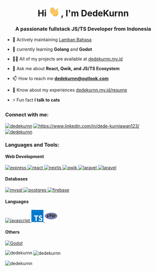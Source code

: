 
<h1 align="center">Hi <img src="https://github.com/afrizalyogi/cdn/blob/main/Assets/GIF/wavehand.gif" width="40px"/>, I'm DedeKurnn</h1>
<h3 align="center">A passionate fullstack JS/TS Developer from Indonesia</h3>

- 🔭 Actively maintaining [Lamban Bahasa](https://lambanbahasa.com)

- 🌱 currently learning **Golang** and **Godot**

- 👨‍💻 All of my projects are available at [dedekurnn.my.id](dedekurnn.my.id)

- 💬 Ask me about **React, Qwik, and JS/TS Ecosystem**

- 📫 How to reach me **dedekurnn@outlook.com**

- 📄 Know about my experiences [dedekurnn.my.id/resume](dedekurnn.my.id/resume)

- ⚡ Fun fact **I talk to cats**

<h3 align="left">Connect with me:</h3>
<p align="left">
<a href="https://dev.to/dedekurnn" target="blank"><img align="center" src="https://raw.githubusercontent.com/rahuldkjain/github-profile-readme-generator/master/src/images/icons/Social/devto.svg" alt="dedekurnn" height="30" width="40" /></a>
<a href="https://linkedin.com/in/https://www.linkedin.com/in/dede-kurniawan123/" target="blank"><img align="center" src="https://raw.githubusercontent.com/rahuldkjain/github-profile-readme-generator/master/src/images/icons/Social/linked-in-alt.svg" alt="https://www.linkedin.com/in/dede-kurniawan123/" height="30" width="40" /></a>
<a href="https://www.youtube.com/c/dedekurnn" target="blank"><img align="center" src="https://raw.githubusercontent.com/rahuldkjain/github-profile-readme-generator/master/src/images/icons/Social/youtube.svg" alt="dedekurnn" height="30" width="40" /></a>
</p>

<h3 align="left">Languages and Tools:</h3>

<h4>Web Development</h4>
<p align="left"> <a href="https://expressjs.com" target="_blank" rel="noreferrer"> <img src="https://cdn.jsdelivr.net/gh/devicons/devicon@latest/icons/express/express-original.svg" alt="express" width="40" height="40"/> </a> <a href="https://reactjs.org/" target="_blank" rel="noreferrer"> <img src="https://cdn.jsdelivr.net/gh/devicons/devicon@latest/icons/react/react-original.svg" alt="react" width="40" height="40"/> </a> <a href="https://nextjs.org" target="_blank" rel="noreferrer"> <img src="https://cdn.jsdelivr.net/gh/devicons/devicon@latest/icons/nextjs/nextjs-original.svg" alt="nextjs" width="40" height="40"/> </a> <a href="https://qwik.dev" target="_blank" rel="noreferrer"> <img src="https://cdn.jsdelivr.net/gh/devicons/devicon@latest/icons/qwik/qwik-original.svg" alt="qwik" width="40" height="40"/> </a> <a href="https://qwik.dev" target="_blank" rel="noreferrer"> <img src="https://cdn.jsdelivr.net/gh/devicons/devicon@latest/icons/laravel/laravel-original.svg" alt="laravel" width="40" height="40"/> </a> <a href="https://tailwindcss.com" target="_blank" rel="noreferrer"> <img src="https://cdn.jsdelivr.net/gh/devicons/devicon@latest/icons/tailwindcss/tailwindcss-original.svg" alt="laravel" width="40" height="40"/> </a>

</p>

<h4>Databases</h4>
<p><a href="https://www.mysql.com" target="_blank" rel="noreferrer"> <img src="https://cdn.jsdelivr.net/gh/devicons/devicon@latest/icons/mysql/mysql-original.svg" alt="mysql" width="40" height="40"/> </a> <a href="https://www.postgressql.org" target="_blank" rel="noreferrer"> <img src="https://cdn.jsdelivr.net/gh/devicons/devicon@latest/icons/postgresql/postgresql-original.svg" alt="postgres" width="40" height="40"/> </a> <a href="https://www.firebase.google.com" target="_blank" rel="noreferrer"> <img src="https://cdn.jsdelivr.net/gh/devicons/devicon@latest/icons/firebase/firebase-original.svg" alt="firebase" width="40" height="40"/> </a></p>
<h4>Languages</h4>
<!-- <a href="https://golang.org" target="_blank" rel="noreferrer"> <img src="https://cdn.jsdelivr.net/gh/devicons/devicon@latest/icons/go/go-original-wordmark.svg" alt="go" width="40" height="40"/> </a>  -->
<a href="https://developer.mozilla.org/en-US/docs/Web/JavaScript" target="_blank" rel="noreferrer"> <img src="https://cdn.jsdelivr.net/gh/devicons/devicon@latest/icons/javascript/javascript-original.svg" alt="javascript" width="40" height="40"/> </a> <a href="https://www.typescriptlang.org/" target="_blank" rel="noreferrer"> <img src="https://raw.githubusercontent.com/devicons/devicon/master/icons/typescript/typescript-original.svg" alt="typescript" width="40" height="40"/> </a> <a href="https://www.php.net" target="_blank" rel="noreferrer"> <img src="https://raw.githubusercontent.com/devicons/devicon/master/icons/php/php-original.svg" alt="php" width="40" height="40"/> </a>
<h4>Others</h4>
<p></a> <a href="https://godotengine.org" target="_blank" rel="noreferrer"> <img src="https://cdn.jsdelivr.net/gh/devicons/devicon@latest/icons/godot/godot-original.svg" alt="Godot" width="40" height="40"/> </a></p>

<p><img align="left" src="https://github-readme-stats.vercel.app/api/top-langs?username=dedekurnn&show_icons=true&theme=onedark&title_color=a09c9c&locale=en&layout=compact" alt="dedekurnn" /></p>

<p>&nbsp;<img align="center" src="https://github-readme-stats.vercel.app/api?username=dedekurnn&show_icons=true&locale=en" alt="dedekurnn" /></p>

<p><img align="center" src="https://github-readme-streak-stats.herokuapp.com/?user=dedekurnn&" alt="dedekurnn" /></p>
